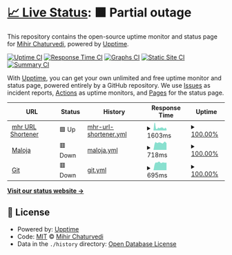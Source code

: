 # [📈 Live Status](https://status.mhr.cx): <!--live status--> **🟧 Partial outage**

This repository contains the open-source uptime monitor and status page for [Mihir Chaturvedi](https://mihir.ch), powered by [Upptime](https://github.com/upptime/upptime).

[![Uptime CI](https://github.com/plibither8/status.mhr.cx/workflows/Uptime%20CI/badge.svg)](https://github.com/upptime/upptime/actions?query=workflow%3A%22Uptime+CI%22)
[![Response Time CI](https://github.com/plibither8/status.mhr.cx/workflows/Response%20Time%20CI/badge.svg)](https://github.com/upptime/upptime/actions?query=workflow%3A%22Response+Time+CI%22)
[![Graphs CI](https://github.com/plibither8/status.mhr.cx/workflows/Graphs%20CI/badge.svg)](https://github.com/upptime/upptime/actions?query=workflow%3A%22Graphs+CI%22)
[![Static Site CI](https://github.com/plibither8/status.mhr.cx/workflows/Static%20Site%20CI/badge.svg)](https://github.com/upptime/upptime/actions?query=workflow%3A%22Static+Site+CI%22)
[![Summary CI](https://github.com/plibither8/status.mhr.cx/workflows/Summary%20CI/badge.svg)](https://github.com/upptime/upptime/actions?query=workflow%3A%22Summary+CI%22)

With [Upptime](https://upptime.js.org), you can get your own unlimited and free uptime monitor and status page, powered entirely by a GitHub repository. We use [Issues](https://github.com/plibither8/status.mhr.cx/issues) as incident reports, [Actions](https://github.com/plibither8/status.mhr.cx/actions) as uptime monitors, and [Pages](https://status.mhr.cx) for the status page.

<!--start: status pages-->
<!-- This summary is generated by Upptime (https://github.com/upptime/upptime) -->
<!-- Do not edit this manually, your changes will be overwritten -->
<!-- prettier-ignore -->
| URL | Status | History | Response Time | Uptime |
| --- | ------ | ------- | ------------- | ------ |
| <img alt="" src="https://favicons.githubusercontent.com/mhr.cx" height="13"> [mhr URL Shortener](https://mhr.cx) | 🟩 Up | [mhr-url-shortener.yml](https://github.com/plibither8/status.mhr.cx/commits/HEAD/history/mhr-url-shortener.yml) | <details><summary><img alt="Response time graph" src="./graphs/mhr-url-shortener/response-time-week.png" height="20"> 1603ms</summary><br><a href="https://status.mhr.cx/history/mhr-url-shortener"><img alt="Response time 1993" src="https://img.shields.io/endpoint?url=https%3A%2F%2Fraw.githubusercontent.com%2Fplibither8%2Fstatus.mhr.cx%2FHEAD%2Fapi%2Fmhr-url-shortener%2Fresponse-time.json"></a><br><a href="https://status.mhr.cx/history/mhr-url-shortener"><img alt="24-hour response time 1764" src="https://img.shields.io/endpoint?url=https%3A%2F%2Fraw.githubusercontent.com%2Fplibither8%2Fstatus.mhr.cx%2FHEAD%2Fapi%2Fmhr-url-shortener%2Fresponse-time-day.json"></a><br><a href="https://status.mhr.cx/history/mhr-url-shortener"><img alt="7-day response time 1603" src="https://img.shields.io/endpoint?url=https%3A%2F%2Fraw.githubusercontent.com%2Fplibither8%2Fstatus.mhr.cx%2FHEAD%2Fapi%2Fmhr-url-shortener%2Fresponse-time-week.json"></a><br><a href="https://status.mhr.cx/history/mhr-url-shortener"><img alt="30-day response time 1663" src="https://img.shields.io/endpoint?url=https%3A%2F%2Fraw.githubusercontent.com%2Fplibither8%2Fstatus.mhr.cx%2FHEAD%2Fapi%2Fmhr-url-shortener%2Fresponse-time-month.json"></a><br><a href="https://status.mhr.cx/history/mhr-url-shortener"><img alt="1-year response time 1833" src="https://img.shields.io/endpoint?url=https%3A%2F%2Fraw.githubusercontent.com%2Fplibither8%2Fstatus.mhr.cx%2FHEAD%2Fapi%2Fmhr-url-shortener%2Fresponse-time-year.json"></a></details> | <details><summary><a href="https://status.mhr.cx/history/mhr-url-shortener">100.00%</a></summary><a href="https://status.mhr.cx/history/mhr-url-shortener"><img alt="All-time uptime 100.00%" src="https://img.shields.io/endpoint?url=https%3A%2F%2Fraw.githubusercontent.com%2Fplibither8%2Fstatus.mhr.cx%2FHEAD%2Fapi%2Fmhr-url-shortener%2Fuptime.json"></a><br><a href="https://status.mhr.cx/history/mhr-url-shortener"><img alt="24-hour uptime 100.00%" src="https://img.shields.io/endpoint?url=https%3A%2F%2Fraw.githubusercontent.com%2Fplibither8%2Fstatus.mhr.cx%2FHEAD%2Fapi%2Fmhr-url-shortener%2Fuptime-day.json"></a><br><a href="https://status.mhr.cx/history/mhr-url-shortener"><img alt="7-day uptime 100.00%" src="https://img.shields.io/endpoint?url=https%3A%2F%2Fraw.githubusercontent.com%2Fplibither8%2Fstatus.mhr.cx%2FHEAD%2Fapi%2Fmhr-url-shortener%2Fuptime-week.json"></a><br><a href="https://status.mhr.cx/history/mhr-url-shortener"><img alt="30-day uptime 100.00%" src="https://img.shields.io/endpoint?url=https%3A%2F%2Fraw.githubusercontent.com%2Fplibither8%2Fstatus.mhr.cx%2FHEAD%2Fapi%2Fmhr-url-shortener%2Fuptime-month.json"></a><br><a href="https://status.mhr.cx/history/mhr-url-shortener"><img alt="1-year uptime 100.00%" src="https://img.shields.io/endpoint?url=https%3A%2F%2Fraw.githubusercontent.com%2Fplibither8%2Fstatus.mhr.cx%2FHEAD%2Fapi%2Fmhr-url-shortener%2Fuptime-year.json"></a></details>
| <img alt="" src="https://favicons.githubusercontent.com/maloja.mihir.ch" height="13"> [Maloja](https://maloja.mihir.ch) | 🟥 Down | [maloja.yml](https://github.com/plibither8/status.mhr.cx/commits/HEAD/history/maloja.yml) | <details><summary><img alt="Response time graph" src="./graphs/maloja/response-time-week.png" height="20"> 718ms</summary><br><a href="https://status.mhr.cx/history/maloja"><img alt="Response time 1075" src="https://img.shields.io/endpoint?url=https%3A%2F%2Fraw.githubusercontent.com%2Fplibither8%2Fstatus.mhr.cx%2FHEAD%2Fapi%2Fmaloja%2Fresponse-time.json"></a><br><a href="https://status.mhr.cx/history/maloja"><img alt="24-hour response time 644" src="https://img.shields.io/endpoint?url=https%3A%2F%2Fraw.githubusercontent.com%2Fplibither8%2Fstatus.mhr.cx%2FHEAD%2Fapi%2Fmaloja%2Fresponse-time-day.json"></a><br><a href="https://status.mhr.cx/history/maloja"><img alt="7-day response time 718" src="https://img.shields.io/endpoint?url=https%3A%2F%2Fraw.githubusercontent.com%2Fplibither8%2Fstatus.mhr.cx%2FHEAD%2Fapi%2Fmaloja%2Fresponse-time-week.json"></a><br><a href="https://status.mhr.cx/history/maloja"><img alt="30-day response time 716" src="https://img.shields.io/endpoint?url=https%3A%2F%2Fraw.githubusercontent.com%2Fplibither8%2Fstatus.mhr.cx%2FHEAD%2Fapi%2Fmaloja%2Fresponse-time-month.json"></a><br><a href="https://status.mhr.cx/history/maloja"><img alt="1-year response time 809" src="https://img.shields.io/endpoint?url=https%3A%2F%2Fraw.githubusercontent.com%2Fplibither8%2Fstatus.mhr.cx%2FHEAD%2Fapi%2Fmaloja%2Fresponse-time-year.json"></a></details> | <details><summary><a href="https://status.mhr.cx/history/maloja">100.00%</a></summary><a href="https://status.mhr.cx/history/maloja"><img alt="All-time uptime 100.00%" src="https://img.shields.io/endpoint?url=https%3A%2F%2Fraw.githubusercontent.com%2Fplibither8%2Fstatus.mhr.cx%2FHEAD%2Fapi%2Fmaloja%2Fuptime.json"></a><br><a href="https://status.mhr.cx/history/maloja"><img alt="24-hour uptime 100.00%" src="https://img.shields.io/endpoint?url=https%3A%2F%2Fraw.githubusercontent.com%2Fplibither8%2Fstatus.mhr.cx%2FHEAD%2Fapi%2Fmaloja%2Fuptime-day.json"></a><br><a href="https://status.mhr.cx/history/maloja"><img alt="7-day uptime 100.00%" src="https://img.shields.io/endpoint?url=https%3A%2F%2Fraw.githubusercontent.com%2Fplibither8%2Fstatus.mhr.cx%2FHEAD%2Fapi%2Fmaloja%2Fuptime-week.json"></a><br><a href="https://status.mhr.cx/history/maloja"><img alt="30-day uptime 100.00%" src="https://img.shields.io/endpoint?url=https%3A%2F%2Fraw.githubusercontent.com%2Fplibither8%2Fstatus.mhr.cx%2FHEAD%2Fapi%2Fmaloja%2Fuptime-month.json"></a><br><a href="https://status.mhr.cx/history/maloja"><img alt="1-year uptime 100.00%" src="https://img.shields.io/endpoint?url=https%3A%2F%2Fraw.githubusercontent.com%2Fplibither8%2Fstatus.mhr.cx%2FHEAD%2Fapi%2Fmaloja%2Fuptime-year.json"></a></details>
| <img alt="" src="https://favicons.githubusercontent.com/git.mihir.ch" height="13"> [Git](https://git.mihir.ch) | 🟥 Down | [git.yml](https://github.com/plibither8/status.mhr.cx/commits/HEAD/history/git.yml) | <details><summary><img alt="Response time graph" src="./graphs/git/response-time-week.png" height="20"> 695ms</summary><br><a href="https://status.mhr.cx/history/git"><img alt="Response time 1854" src="https://img.shields.io/endpoint?url=https%3A%2F%2Fraw.githubusercontent.com%2Fplibither8%2Fstatus.mhr.cx%2FHEAD%2Fapi%2Fgit%2Fresponse-time.json"></a><br><a href="https://status.mhr.cx/history/git"><img alt="24-hour response time 665" src="https://img.shields.io/endpoint?url=https%3A%2F%2Fraw.githubusercontent.com%2Fplibither8%2Fstatus.mhr.cx%2FHEAD%2Fapi%2Fgit%2Fresponse-time-day.json"></a><br><a href="https://status.mhr.cx/history/git"><img alt="7-day response time 695" src="https://img.shields.io/endpoint?url=https%3A%2F%2Fraw.githubusercontent.com%2Fplibither8%2Fstatus.mhr.cx%2FHEAD%2Fapi%2Fgit%2Fresponse-time-week.json"></a><br><a href="https://status.mhr.cx/history/git"><img alt="30-day response time 722" src="https://img.shields.io/endpoint?url=https%3A%2F%2Fraw.githubusercontent.com%2Fplibither8%2Fstatus.mhr.cx%2FHEAD%2Fapi%2Fgit%2Fresponse-time-month.json"></a><br><a href="https://status.mhr.cx/history/git"><img alt="1-year response time 1416" src="https://img.shields.io/endpoint?url=https%3A%2F%2Fraw.githubusercontent.com%2Fplibither8%2Fstatus.mhr.cx%2FHEAD%2Fapi%2Fgit%2Fresponse-time-year.json"></a></details> | <details><summary><a href="https://status.mhr.cx/history/git">100.00%</a></summary><a href="https://status.mhr.cx/history/git"><img alt="All-time uptime 100.00%" src="https://img.shields.io/endpoint?url=https%3A%2F%2Fraw.githubusercontent.com%2Fplibither8%2Fstatus.mhr.cx%2FHEAD%2Fapi%2Fgit%2Fuptime.json"></a><br><a href="https://status.mhr.cx/history/git"><img alt="24-hour uptime 100.00%" src="https://img.shields.io/endpoint?url=https%3A%2F%2Fraw.githubusercontent.com%2Fplibither8%2Fstatus.mhr.cx%2FHEAD%2Fapi%2Fgit%2Fuptime-day.json"></a><br><a href="https://status.mhr.cx/history/git"><img alt="7-day uptime 100.00%" src="https://img.shields.io/endpoint?url=https%3A%2F%2Fraw.githubusercontent.com%2Fplibither8%2Fstatus.mhr.cx%2FHEAD%2Fapi%2Fgit%2Fuptime-week.json"></a><br><a href="https://status.mhr.cx/history/git"><img alt="30-day uptime 100.00%" src="https://img.shields.io/endpoint?url=https%3A%2F%2Fraw.githubusercontent.com%2Fplibither8%2Fstatus.mhr.cx%2FHEAD%2Fapi%2Fgit%2Fuptime-month.json"></a><br><a href="https://status.mhr.cx/history/git"><img alt="1-year uptime 100.00%" src="https://img.shields.io/endpoint?url=https%3A%2F%2Fraw.githubusercontent.com%2Fplibither8%2Fstatus.mhr.cx%2FHEAD%2Fapi%2Fgit%2Fuptime-year.json"></a></details>

<!--end: status pages-->

[**Visit our status website →**](https://status.mhr.cx)

## 📄 License

- Powered by: [Upptime](https://github.com/upptime/upptime)
- Code: [MIT](./LICENSE) © [Mihir Chaturvedi](https://mihir.ch)
- Data in the `./history` directory: [Open Database License](https://opendatacommons.org/licenses/odbl/1-0/)
